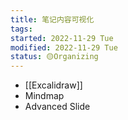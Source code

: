 ```yaml
---
title: 笔记内容可视化
tags:
started: 2022-11-29 Tue
modified: 2022-11-29 Tue
status: 🟡Organizing
---
```

- [[Excalidraw]]
- Mindmap
- Advanced Slide
